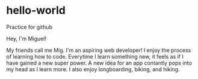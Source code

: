 # hello-world
Practice for github

Hey, I'm Miguel!

My friends call me Mig. I'm an aspiring web developer! 
I enjoy the process of learning how to code. Everytime I learn something new, it feels as if I have gained a new super power. A new idea for an app contantly pops into my head as I learn more. I also enjoy longboarding, biking, and hiking.
